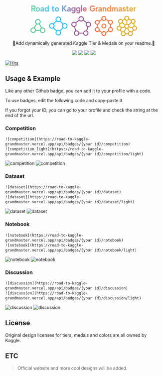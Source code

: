 <p align="center">
  <img height="100px" src="./assets/logo.png" align="center" alt="GitHub Readme Stats" />
  <br/>
  
  <p align="center">🥇Add dynamically generated Kaggle Tier & Medals on your readme.🥇</p>
  
</p>

<p align="center">
  <img src="https://road-to-kaggle-grandmaster.vercel.app/api/badges/sureshmecad/competition/light" />
  <img src="https://road-to-kaggle-grandmaster.vercel.app/api/badges/sureshmecad/dataset/light" />
  <img src="https://road-to-kaggle-grandmaster.vercel.app/api/badges/sureshmecad/notebook/light" />
  <img src="https://road-to-kaggle-grandmaster.vercel.app/api/badges/sureshmecad/discussion/light" />
</p>

[![Hits](https://hits.seeyoufarm.com/api/count/incr/badge.svg?url=https%3A%2F%2Fgithub.com%2Fsubinium%2Fkaggle-badge&count_bg=%23DDAA17&title_bg=%23555555&icon=&icon_color=%23E7E7E7&title=hits&edge_flat=false)](https://hits.seeyoufarm.com)

## Usage & Example

Like any other Github badge, you can add it to your profile with a code.

To use badges, edit the following code and copy-paste it. 

If you forgot your ID, you can go to your profile and check the string at the end of the url.

### Competition

```
![competition](https://road-to-kaggle-grandmaster.vercel.app/api/badges/{your id}/competition)
![competition_light](https://road-to-kaggle-grandmaster.vercel.app/api/badges/{your id}/competition/light)
```

![competition](https://road-to-kaggle-grandmaster.vercel.app/api/badges/sureshmecad/competition)
![competition](https://road-to-kaggle-grandmaster.vercel.app/api/badges/sureshmecad/competition/light)

### Dataset

```
![dataset](https://road-to-kaggle-grandmaster.vercel.app/api/badges/{your id}/dataset)
![dataset](https://road-to-kaggle-grandmaster.vercel.app/api/badges/{your id}/dataset/light)
```

![dataset](https://road-to-kaggle-grandmaster.vercel.app/api/badges/sureshmecad/dataset)
![dataset](https://road-to-kaggle-grandmaster.vercel.app/api/badges/sureshmecad/dataset/light)

### Notebook

```
![notebook](https://road-to-kaggle-grandmaster.vercel.app/api/badges/{your id}/notebook)
![notebook](https://road-to-kaggle-grandmaster.vercel.app/api/badges/{your id}/notebook/light)
```

![notebook](https://road-to-kaggle-grandmaster.vercel.app/api/badges/sureshmecad/notebook)
![notebook](https://road-to-kaggle-grandmaster.vercel.app/api/badges/sureshmecad/notebook/light)

### Discussion

```
![discussion](https://road-to-kaggle-grandmaster.vercel.app/api/badges/{your id}/discussion)
![discussion](https://road-to-kaggle-grandmaster.vercel.app/api/badges/{your id}/discussion/light)
```

![discussion](https://road-to-kaggle-grandmaster.vercel.app/api/badges/sureshmecad/discussion)
![discussion](https://road-to-kaggle-grandmaster.vercel.app/api/badges/sureshmecad/discussion/light)

## License

Original design licenses for tiers, medals and colors are all owned by Kaggle.

## ETC

> Official website and more cool designs will be added.
